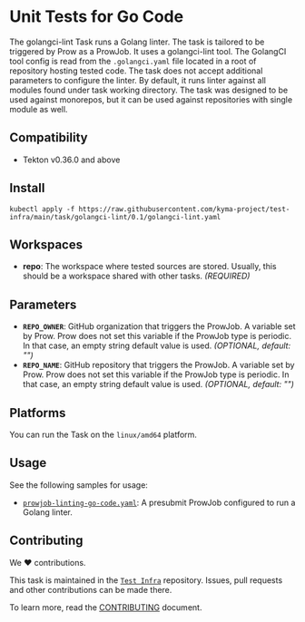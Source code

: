 # Unit Tests for Go Code

The golangci-lint Task runs a Golang linter.
The task is tailored to be triggered by Prow as a ProwJob.
It uses a golangci-lint tool.
The GolangCI tool config is read from the `.golangci.yaml` file located in a root of repository hosting tested code.
The task does not accept additional parameters to configure the linter. By default, it runs linter against all modules
found under task working directory.
The task was designed to be used against monorepos, but it can be used against repositories with single module as well.

## Compatibility

- Tekton v0.36.0 and above

## Install

```shell
kubectl apply -f https://raw.githubusercontent.com/kyma-project/test-infra/main/task/golangci-lint/0.1/golangci-lint.yaml
```

## Workspaces

- **repo**: The workspace where tested sources are stored. Usually, this should be a workspace shared  with other
  tasks. _(REQUIRED)_

## Parameters

- **`REPO_OWNER`**: GitHub organization that triggers the ProwJob. A variable set by Prow. Prow does not set this variable if the
  ProwJob type is periodic. In that case, an empty string default value is used.  _(OPTIONAL, default: "")_
- **`REPO_NAME`**: GitHub repository that triggers the ProwJob. A variable set by Prow. Prow does not set this variable if the
  ProwJob type is periodic. In that case, an empty string default value is used. _(OPTIONAL, default: "")_

## Platforms

You can run the Task on the `linux/amd64` platform.

## Usage

See the following samples for usage:

- [`prowjob-linting-go-code.yaml`](samples/prowjob-linting-go-code.yaml): A presubmit ProwJob configured to run
  a Golang linter.

## Contributing

We ❤ contributions.

This task is maintained in the [`Test Infra`](https://github.com/kyma-project/test-infra) repository. Issues, pull requests
and other contributions can be made there.

To learn more, read the [CONTRIBUTING][contributing] document.

[contributing]: https://github.com/kyma-project/test-infra/blob/main/CONTRIBUTING.md

